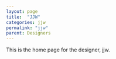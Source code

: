 ```yaml
---
layout: page
title:  "JJW"
categories: jjw
permalink: "jjw"
parent: Designers
---
```

This is the home page for the designer, jjw.
